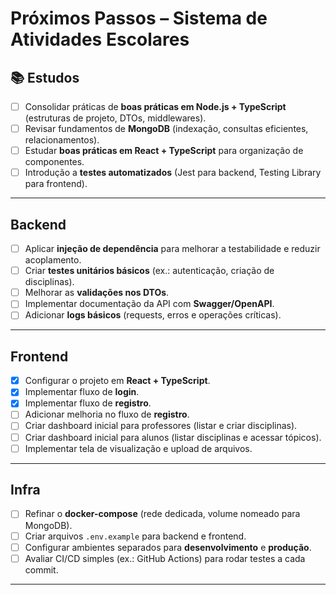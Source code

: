 # Próximos Passos – Sistema de Atividades Escolares

## 📚 Estudos

* [ ] Consolidar práticas de **boas práticas em Node.js + TypeScript** (estruturas de projeto, DTOs, middlewares).
* [ ] Revisar fundamentos de **MongoDB** (indexação, consultas eficientes, relacionamentos).
* [ ] Estudar **boas práticas em React + TypeScript** para organização de componentes.
* [ ] Introdução a **testes automatizados** (Jest para backend, Testing Library para frontend).

---

## Backend

* [ ] Aplicar **injeção de dependência** para melhorar a testabilidade e reduzir acoplamento.
* [ ] Criar **testes unitários básicos** (ex.: autenticação, criação de disciplinas).
* [ ] Melhorar as **validações nos DTOs**.
* [ ] Implementar documentação da API com **Swagger/OpenAPI**.
* [ ] Adicionar **logs básicos** (requests, erros e operações críticas).

---

## Frontend

* [x] Configurar o projeto em **React + TypeScript**.
* [x] Implementar fluxo de **login**.
* [x] Implementar fluxo de **registro**.
* [ ] Adicionar melhoria no fluxo de **registro**.
* [ ] Criar dashboard inicial para professores (listar e criar disciplinas).
* [ ] Criar dashboard inicial para alunos (listar disciplinas e acessar tópicos).
* [ ] Implementar tela de visualização e upload de arquivos.

---

## Infra

* [ ] Refinar o **docker-compose** (rede dedicada, volume nomeado para MongoDB).
* [ ] Criar arquivos `.env.example` para backend e frontend.
* [ ] Configurar ambientes separados para **desenvolvimento** e **produção**.
* [ ] Avaliar CI/CD simples (ex.: GitHub Actions) para rodar testes a cada commit.

---